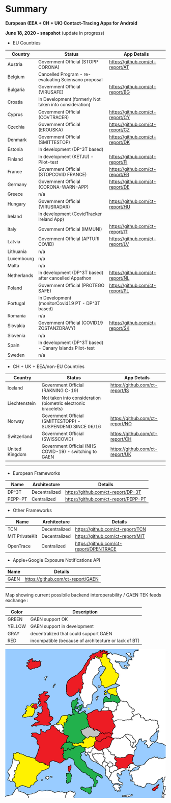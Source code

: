 # Summary

**European (EEA + CH + UK) Contact-Tracing Apps for Android**

**June 18, 2020 - snapshot** (update in progress)

- EU Countries

Country | Status | App Details
--------|--------|------------
Austria | Government Official (STOPP CORONA) | https://github.com/ct-report/AT
Belgium | Cancelled Program - re-evaluating Sciensano proposal |
Bulgaria | Government Official (VIRUSAFE) | https://github.com/ct-report/BG
Croatia | In Development (formerly Not taken into consideration) |
Cyprus | Government Official (COVTRACER) | https://github.com/ct-report/CY
Czechia | Government Official (EROUSKA) | https://github.com/ct-report/CZ
Denmark | Government Official (SMITTESTOP) | https://github.com/ct-report/DK
Estonia | In development (DP^3T based) |
Finland | In development (KETJU) - Pilot-test | https://github.com/ct-report/FI
France | Government Official (STOPCOVID FRANCE) | https://github.com/ct-report/FR
Germany | Government Official (CORONA-WARN-APP) | https://github.com/ct-report/DE
Greece | n/a |
Hungary | Government Official (VIRUSRADAR) | https://github.com/ct-report/HU
Ireland | In development (CovidTracker Ireland App) |
Italy | Government Official (IMMUNI) | https://github.com/ct-report/IT
Latvia | Government Official (APTURI COVID) | https://github.com/ct-report/LV
Lithuania | n/a |
Luxembourg | n/a |
Malta | n/a |
Netherlands | In development (DP^3T based) after cancelled Appathon | https://github.com/ct-report/NL
Poland | Government Official (PROTEGO SAFE) | https://github.com/ct-report/PL
Portugal | In Development (monitorCovid19 PT - DP^3T based) |
Romania | n/a |
Slovakia | Government Official (COVID19 ZOSTANZDRAVY) | https://github.com/ct-report/SK
Slovenia | n/a |
Spain | In development (DP^3T based) - Canary Islands Pilot-test |
Sweden | n/a |

- CH + UK + EEA/non-EU Countries

Country | Status | App Details
--------|--------|------------
Iceland | Government Official (RAKNING C-19) | https://github.com/ct-report/IS
Liechtenstein | Not taken into consideration (biometric electronic bracelets) |
Norway | Government Official (SMITTESTOPP) - SUSPENDEND SINCE 06/16 | https://github.com/ct-report/NO
Switzerland | Government Official (SWISSCOVID) | https://github.com/ct-report/CH
United Kingdom | Government Official (NHS COVID-19) - switching to GAEN | https://github.com/ct-report/UK

-------------------------------

- European Frameworks

Name | Architecture | Details
-----|--------------|--------
DP^3T | Decentralized | https://github.com/ct-report/DP-3T
PEPP-PT | Centralized | https://github.com/ct-report/PEPP-PT

- Other Frameworks

Name | Architecture | Details
-----|--------------|--------
TCN | Decentralized | https://github.com/ct-report/TCN
MIT PrivateKit | Decentralized | https://github.com/ct-report/MIT
OpenTrace | Centralized | https://github.com/ct-report/OPENTRACE

- Apple+Google Exposure Notifications API

Name | Details
-----|--------
GAEN | https://github.com/ct-report/GAEN

-------------------------------

Map showing current possibile backend interoperability / GAEN TEK feeds exchange :

Color | Description
------|------------
GREEN | GAEN support OK
YELLOW | GAEN support in development
GRAY | decentralized that could support GAEN 
RED | incompatible (because of architecture or lack of BT)

![](Europe_20200618_13.png)
